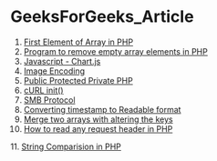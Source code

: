 # GeeksForGeeks_Article
1. <a href = "https://www.geeksforgeeks.org/how-to-get-the-first-element-of-an-array-in-php/">First Element of Array in PHP </a>
2. <a href = "https://www.geeksforgeeks.org/program-to-remove-empty-array-elements-in-php/">Program to remove empty array elements in PHP </a>
3. <a href = "https://www.geeksforgeeks.org/javascript-chart-js/">Javascript - Chart.js</a>
4. <a href = "https://www.geeksforgeeks.org/how-to-convert-an-image-to-base64-encoding-in-php/">Image Encoding</a>
5. <a href = "https://www.geeksforgeeks.org/what-is-the-difference-between-public-private-and-protected-in-php/">Public Protected Private PHP</a> 
6. <a href = "https://www.geeksforgeeks.org/how-to-remove-error-call-to-undefined-function-curl_init/">cURL init()</a> 
7. <a href = "https://www.geeksforgeeks.org/introduction-to-microsoft-smb-a-network-file-sharing-protocol/"> SMB Protocol </a>
8. <a href = "https://www.geeksforgeeks.org/convert-timestamp-to-readable-date-time-in-php/"> Converting timestamp to Readable format </a>
9. <a href = "https://www.geeksforgeeks.org/merge-two-arrays-keeping-original-keys-in-php/"> Merge two arrays with altering the keys </a> 
10. <a href = "https://www.geeksforgeeks.org/how-to-read-any-request-header-in-php/">How to read any request header in PHP
</a>
11. <a href = "https://www.geeksforgeeks.org/string-comparison-using-vs-strcmp-in-php/">String Comparision in PHP
</a>
